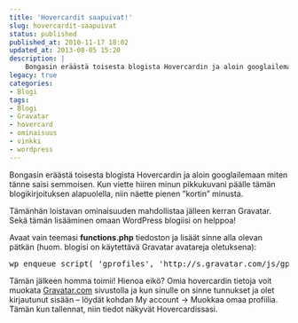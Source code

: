 ```yaml
---
title: 'Hovercardit saapuivat!'
slug: hovercardit-saapuivat
status: published
published_at: 2010-11-17 18:02
updated_at: 2013-08-05 15:20
description: |
    Bongasin eräästä toisesta blogista Hovercardin ja aloin googlailemaan miten tänne saisi semmoisen. Kun viette hiiren minun pikkukuvani päälle tämän blogikirjoituksen alapuolella, niin näette pienen ”kortin” minusta. Tämänhän loistavan ominaisuuden mahdollistaa jälleen kerran Gravatar. Sekä tämän lisääminen omaan WordPress blogiisi on helppoa! Avaat vain teemasi functions.php tiedoston ja lisäät sinne alla olevan pätkän (huom. blogisi on… Jatka lukemista Hovercardit saapuivat!
legacy: true
categories:
- Blogi
tags:
- Blogi
- Gravatar
- hovercard
- ominaisuus
- vinkki
- wordpress
---
```


<p>Bongasin eräästä toisesta blogista Hovercardin ja aloin googlailemaan miten tänne saisi semmoisen. Kun viette hiiren minun pikkukuvani päälle tämän blogikirjoituksen alapuolella, niin näette pienen &#8221;kortin&#8221; minusta.</p>
<p>Tämänhän loistavan ominaisuuden mahdollistaa jälleen kerran Gravatar. Sekä tämän lisääminen omaan WordPress blogiisi on helppoa!</p>
<p>Avaat vain teemasi <strong>functions.php</strong> tiedoston ja lisäät sinne alla olevan pätkän (huom. blogisi on käytettävä Gravatar avatareja oletuksena):</p>
<pre>wp_enqueue_script( 'gprofiles', 'http://s.gravatar.com/js/gprofiles.js', array( 'jquery' ), 'e', true );</pre>
<p>Tämän jälkeen homma toimii! Hienoa eikö? Omia hovercardin tietoja voit muokata <a href="http://fi.gravatar.com/" target="_blank">Gravatar.com</a> sivustolla ja kun sinulle on sinne tunnukset ja olet kirjautunut sisään &#8211; löydät kohdan My account -&gt; Muokkaa omaa profiilia. Tämän kun tallennat, niin tiedot näkyvät Hovercardissasi.</p>
